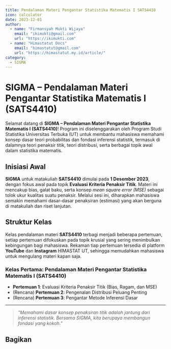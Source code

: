 ```yaml
--- 
title: Pendalaman Materi Pengantar Statistika Matematis I SATS4410
icon: calculator
date: 2023-12-01
author:
  - name: "Firmansyah Mukti Wijaya"
    email: "ikimukti@gmail.com"
    url: "https://ikimukti.com"
  - name: "Himastatut Docs"
    email: "himastatut@gmail.com"
    url: "https://himastatut.my.id/article/"
category:
  - SIGMA
--- 
```


# SIGMA – Pendalaman Materi Pengantar Statistika Matematis I (SATS4410)

Selamat datang di **SIGMA – Pendalaman Materi Pengantar Statistika Matematis I (SATS4410)**! Program ini diselenggarakan oleh Program Studi Statistika Universitas Terbuka (UT) untuk membantu mahasiswa memahami konsep dasar teori probabilitas dan fondasi inferensi statistik, termasuk di dalamnya teori penaksir titik, teori distribusi, serta berbagai topik awal dalam statistika matematis.

## Inisiasi Awal
**SIGMA** untuk matakuliah **SATS4410** dimulai pada **1 Desember 2023**, dengan fokus awal pada topik **Evaluasi Kriteria Penaksir Titik**. Materi ini mencakup bias, galat baku, serta konsep *mean square error (MSE)* sebagai tolok ukur kualitas suatu penaksir. Melalui sesi ini, diharapkan mahasiswa semakin memahami dasar-dasar penaksiran (estimasi) yang akan berguna di matakuliah dan riset lanjutan.

## Struktur Kelas
Kelas pendalaman materi **SATS4410** terbagi menjadi beberapa pertemuan, setiap pertemuan difokuskan pada topik krusial yang sering menimbulkan kebingungan bagi mahasiswa. Rekaman tiap pertemuan tersedia di platform **YouTube** dan **Instagram** HIMASTAT UT, sehingga memudahkan mahasiswa untuk mengulang materi kapan saja.

### Kelas Pertama: **Pendalaman Materi Pengantar Statistika Matematis I (SATS4410)**
- **Pertemuan 1**: Evaluasi Kriteria Penaksir Titik (Bias, Ragam, dan MSE)
- (Rencana) **Pertemuan 2**: Pengenalan Distribusi Peluang Penting
- (Rencana) **Pertemuan 3**: Pengantar Metode Inferensi Dasar

--- 

> *"Memahami dasar konsep penaksiran titik adalah jantung dari inferensi statistik. Bersama SIGMA, kita berupaya membangun fondasi yang kokoh."*

<Catalog />


## Bagikan
<Share colorful />
<GitContributors />
<GitChangelog />